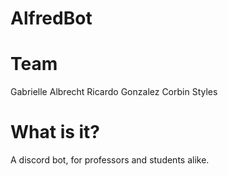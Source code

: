 # AlfredBot

# Team
  Gabrielle Albrecht
  Ricardo Gonzalez
  Corbin Styles

# What is it?
  A discord bot, for professors and students alike.
